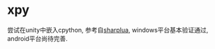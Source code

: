 # xpy

尝试在unity中嵌入cpython, 参考自[sharplua](https://github.com/cloudwu/sharplua), windows平台基本验证通过, android平台尚待完善.